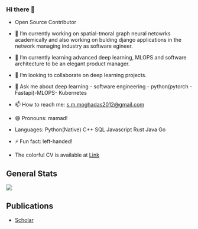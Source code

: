 ### Hi there 👋


- Open Source Contributor
- 🔭 I’m currently working on spatial-tmoral graph neural netowrks academically and also working on bulding django applications in the network managing industry as software egineer. 
- 🌱 I’m currently learning advanced deep learning, MLOPS and software architecture to be an elegant product manager.
- 👯 I’m looking to collaborate on deep learning projects.
- 💬 Ask me about deep learning - software engineering - python(pytorch - Fastapi)-MLOPS- Kubernetes
- 📫 How to reach me: s.m.moghadas2012@gmail.com
- 😄 Pronouns: mamad!
- Languages:
  Python(Native)
  C++
  SQL
  Javascript
  Rust
  Java
  Go

- ⚡ Fun fact: left-handed!
- The colorful CV is available at [Link](https://jobii.be/cv/3vXDDXnEaRm9ztgTTbZT)

## General Stats

![](https://github-readme-stats.vercel.app/api?username=moghadas76&show_icons=true&count_private=true&hide_rank=true&hide_border=true&include_all_commits=true&card_width=10)

## Publications
* [Scholar](https://scholar.google.com/citations?user=o-syUWMAAAAJ&hl=en)


